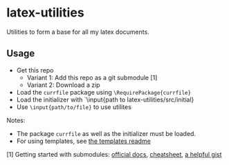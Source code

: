 # latex-utilities

Utilities to form a base for all my latex documents.

## Usage

- Get this repo
  - Variant 1: Add this repo as a git submodule \[1\]
  - Variant 2: Download a zip
- Load the `currfile` package using `\RequirePackage{currfile}`
- Load the initializer with `\input{path to latex-utilities/src/initial}
- Use `\input{path/to/file}` to use utilites

Notes:

- The package `currfile` as well as the initializer must be loaded.
- For using templates, see [the templates readme](./src/templates/readme.md)

\[1\] Getting started with submodules: [official docs](https://git-scm.com/book/en/v2/Git-Tools-Submodules), [cheatsheet](https://www.devroom.io/2020/03/09/the-git-submodule-cheat-sheet/), [a helpful gist](https://gist.github.com/gitaarik/8735255)

